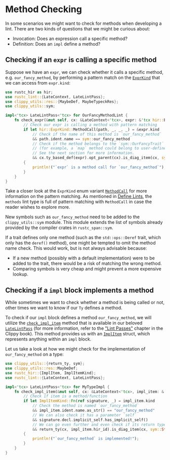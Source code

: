 # Method Checking

In some scenarios we might want to check for methods when developing
a lint. There are two kinds of questions that we might be curious about:

-   Invocation: Does an expression call a specific method?
-   Definition: Does an `impl` define a method?

## Checking if an `expr` is calling a specific method

Suppose we have an `expr`, we can check whether it calls a specific
method, e.g. `our_fancy_method`, by performing a pattern match on
the [`ExprKind`] that we can access from `expr.kind`:

```rust
use rustc_hir as hir;
use rustc_lint::{LateContext, LateLintPass};
use clippy_utils::res::{MaybeDef, MaybeTypeckRes};
use clippy_utils::sym;

impl<'tcx> LateLintPass<'tcx> for OurFancyMethodLint {
    fn check_expr(&mut self, cx: &LateContext<'tcx>, expr: &'tcx hir::Expr<'_>) {
        // Check our expr is calling a method with pattern matching
        if let hir::ExprKind::MethodCall(path, _, _, _) = &expr.kind
            // Check if the name of this method is `our_fancy_method`
            && path.ident.name == sym::our_fancy_method
            // Check if the method belongs to the `sym::OurFancyTrait` trait.
            // (for example, a `map` method could belong to user-defined trait instead of to `Iterator`)
            // See the next section for more information.
            && cx.ty_based_def(expr).opt_parent(cx).is_diag_item(cx, sym::OurFancyTrait)
        {
            println!("`expr` is a method call for `our_fancy_method`");
        }
    }
}
```

Take a closer look at the `ExprKind` enum variant [`MethodCall`] for more
information on the pattern matching. As mentioned in [Define
Lints](defining_lints.md#lint-types), the `methods` lint type is full of pattern
matching with `MethodCall` in case the reader wishes to explore more.

New symbols such as `our_fancy_method` need to be added to the `clippy_utils::sym` module.
This module extends the list of symbols already provided by the compiler crates
in `rustc_span::sym`.

If a trait defines only one method (such as the `std::ops::Deref` trait, which only has the `deref()` method),
one might be tempted to omit the method name check. This would work, but is not always advisable because:
- If a new method (possibly with a default implementation) were to be added to the trait, there would be a risk of
  matching the wrong method.
- Comparing symbols is very cheap and might prevent a more expensive lookup.

## Checking if a `impl` block implements a method

While sometimes we want to check whether a method is being called or not, other
times we want to know if our `Ty` defines a method.

To check if our `impl` block defines a method `our_fancy_method`, we will
utilize the [`check_impl_item`] method that is available in our beloved
[`LateLintPass`] (for more information, refer to the ["Lint
Passes"](lint_passes.md) chapter in the Clippy book). This method provides us
with an [`ImplItem`] struct, which represents anything within an `impl` block.

Let us take a look at how we might check for the implementation of
`our_fancy_method` on a type:

```rust
use clippy_utils::{return_ty, sym};
use clippy_utils::res::MaybeDef;
use rustc_hir::{ImplItem, ImplItemKind};
use rustc_lint::{LateContext, LateLintPass};

impl<'tcx> LateLintPass<'tcx> for MyTypeImpl {
    fn check_impl_item(&mut self, cx: &LateContext<'tcx>, impl_item: &'tcx ImplItem<'_>) {
        // Check if item is a method/function
        if let ImplItemKind::Fn(ref signature, _) = impl_item.kind
            // Check the method is named `our_fancy_method`
            && impl_item.ident.name.as_str() == "our_fancy_method"
            // We can also check it has a parameter `self`
            && signature.decl.implicit_self.has_implicit_self()
            // We can go even further and even check if its return type is `String`
            && return_ty(cx, impl_item.hir_id).is_diag_item(cx, sym::String)
        {
            println!("`our_fancy_method` is implemented!");
        }
    }
}
```

[`check_impl_item`]: https://doc.rust-lang.org/stable/nightly-rustc/rustc_lint/trait.LateLintPass.html#method.check_impl_item
[`ExprKind`]: https://doc.rust-lang.org/beta/nightly-rustc/rustc_hir/hir/enum.ExprKind.html
[`ImplItem`]: https://doc.rust-lang.org/stable/nightly-rustc/rustc_hir/hir/struct.ImplItem.html
[`LateLintPass`]: https://doc.rust-lang.org/stable/nightly-rustc/rustc_lint/trait.LateLintPass.html
[`MethodCall`]: https://doc.rust-lang.org/beta/nightly-rustc/rustc_hir/hir/enum.ExprKind.html#variant.MethodCall

